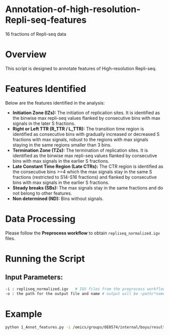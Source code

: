 # Annotation-of-high-resolution-Repli-seq-features
16 fractions of Repli-seq data


# Overview
This script is designed to annotate features of High-resolution Repli-seq.

# Features Identified
Below are the features identified in the analysis:

- **Initiation Zone (IZs):** The initiation of replication sites. It is identified as the binwise max repli-seq values flanked by consecutive bins with max signals in the later S fractions.
- **Right or Left TTR (R_TTR / L_TTR):** The transition time region is identified as consecutive bins with gradually increased or decreased S fractions with max signals, robust to the regions with max signals staying in the same regions smaller than 3 bins.
- **Termination Zone (TZs):** The termination of replication sites. It is identified as the binwise max repli-seq values flanked by consecutive bins with max signals in the earlier S fractions.
- **Late Constant Time Region (Late CTRs):** The CTR region is identified as the consecutive bins >=4 which the max signals stay in the same S fractions (restricted to S14-S16 fractions) and flanked by consecutive bins with max signals in the earlier S fractions.
- **Steady breaks (SBs):** The max signals stay in the same fractions and do not belong to other features.
- **Non determined (ND):** Bins without signals.

# Data Processing
Please follow the **Preprocess workflow** to obtain `repliseq_normalized.igv` files.

# Running the Script
## Input Parameters:
```bash
-i : repliseq_normalized.igv   # IGV files from the preprocess workflow
-o : the path for the output file and name # output will be ~path/*name_rep1RepliFeatures.csv 

```

# Example

```bash
python 1_Annot_features.py -i /omics/groups/OE0574/internal/boyu/result_repliseq_lichin/repliseq_normalized.igv -o /home/l538g/workingf/brainbreaks/DSB/Repliseq_smooth/github/Annotation-of-high-resolution-Repli-seq-features/Test
```

